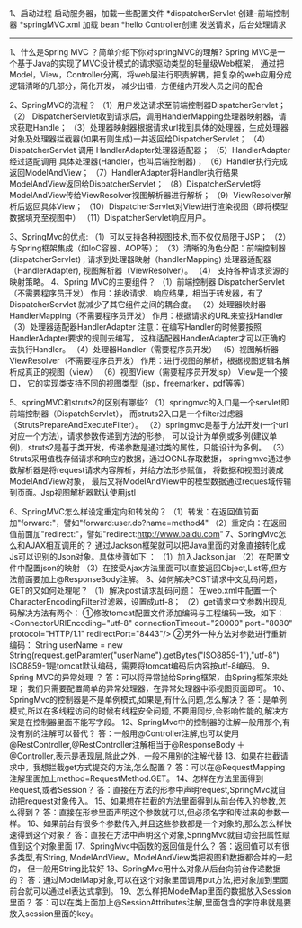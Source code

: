 1、启动过程
    启动服务器，加载一些配置文件
        *dispatcherServlet 创建-前端控制器
        *springMVC.xml 加载 bean
        *hello Controller创建
    发送请求，后台处理请求

    
------------------------------------------------------------------------------
1、什么是Spring MVC ？简单介绍下你对springMVC的理解?
Spring MVC是一个基于Java的实现了MVC设计模式的请求驱动类型的轻量级Web框架，
通过把Model，View，Controller分离，将web层进行职责解耦，把复杂的web应用分成逻辑清晰的几部分，简化开发，
减少出错，方便组内开发人员之间的配合

2、SpringMVC的流程？
（1）用户发送请求至前端控制器DispatcherServlet；
（2） DispatcherServlet收到请求后，调用HandlerMapping处理器映射器，请求获取Handle；
（3）处理器映射器根据请求url找到具体的处理器，生成处理器对象及处理器拦截器(如果有则生成)一并返回给DispatcherServlet；
（4）DispatcherServlet 调用 HandlerAdapter处理器适配器；
（5）HandlerAdapter 经过适配调用 具体处理器(Handler，也叫后端控制器)；
（6）Handler执行完成返回ModelAndView；
（7）HandlerAdapter将Handler执行结果ModelAndView返回给DispatcherServlet；
（8）DispatcherServlet将ModelAndView传给ViewResolver视图解析器进行解析；
（9）ViewResolver解析后返回具体View；
（10）DispatcherServlet对View进行渲染视图（即将模型数据填充至视图中）
（11）DispatcherServlet响应用户。

3、SpringMvc的优点:
（1）可以支持各种视图技术,而不仅仅局限于JSP；
（2）与Spring框架集成（如IoC容器、AOP等）；
（3）清晰的角色分配：前端控制器(dispatcherServlet) , 请求到处理器映射（handlerMapping)
 处理器适配器（HandlerAdapter), 视图解析器（ViewResolver）。
（4） 支持各种请求资源的映射策略。
4、Spring MVC的主要组件？
（1）前端控制器 DispatcherServlet（不需要程序员开发）
作用：接收请求、响应结果，相当于转发器，有了DispatcherServlet 就减少了其它组件之间的耦合度。
（2）处理器映射器HandlerMapping（不需要程序员开发）
作用：根据请求的URL来查找Handler
（3）处理器适配器HandlerAdapter
注意：在编写Handler的时候要按照HandlerAdapter要求的规则去编写，
这样适配器HandlerAdapter才可以正确的去执行Handler。
（4）处理器Handler（需要程序员开发）
（5）视图解析器 ViewResolver（不需要程序员开发）
作用：进行视图的解析，根据视图逻辑名解析成真正的视图（view）
（6）视图View（需要程序员开发jsp）
View是一个接口， 它的实现类支持不同的视图类型（jsp，freemarker，pdf等等）

5、springMVC和struts2的区别有哪些?
（1）springmvc的入口是一个servlet即前端控制器（DispatchServlet），
而struts2入口是一个filter过虑器（StrutsPrepareAndExecuteFilter）。
（2）springmvc是基于方法开发(一个url对应一个方法)，请求参数传递到方法的形参，
可以设计为单例或多例(建议单例)，struts2是基于类开发，传递参数是通过类的属性，只能设计为多例。
（3）Struts采用值栈存储请求和响应的数据，通过OGNL存取数据，
springmvc通过参数解析器是将request请求内容解析，并给方法形参赋值，
将数据和视图封装成ModelAndView对象，
最后又将ModelAndView中的模型数据通过reques域传输到页面。Jsp视图解析器默认使用jstl

6、SpringMVC怎么样设定重定向和转发的？
 （1）转发：在返回值前面加"forward:"，譬如"forward:user.do?name=method4"
 （2）重定向：在返回值前面加"redirect:"，譬如"redirect:http://www.baidu.com"
7、SpringMvc怎么和AJAX相互调用的？
通过Jackson框架就可以把Java里面的对象直接转化成Js可以识别的Json对象。具体步骤如下 ：
（1）加入Jackson.jar
（2）在配置文件中配置json的映射
（3）在接受Ajax方法里面可以直接返回Object,List等,但方法前面要加上@ResponseBody注解。
8、如何解决POST请求中文乱码问题，GET的又如何处理呢？
（1）解决post请求乱码问题：
在web.xml中配置一个CharacterEncodingFilter过滤器，设置成utf-8；
（2）get请求中文参数出现乱码解决方法有两个：
①修改tomcat配置文件添加编码与工程编码一致，如下：
<ConnectorURIEncoding="utf-8" connectionTimeout="20000" 
port="8080" protocol="HTTP/1.1" redirectPort="8443"/>
 ②另外一种方法对参数进行重新编码：
String userName = new String(request.getParamter("userName").getBytes("ISO8859-1"),"utf-8")
ISO8859-1是tomcat默认编码，需要将tomcat编码后内容按utf-8编码。
9、Spring MVC的异常处理 ？
答：可以将异常抛给Spring框架，由Spring框架来处理；
我们只需要配置简单的异常处理器，在异常处理器中添视图页面即可。
10、SpringMvc的控制器是不是单例模式,如果是,有什么问题,怎么解决？
答：是单例模式,所以在多线程访问的时候有线程安全问题,
不要用同步,会影响性能的,解决方案是在控制器里面不能写字段。
12、SpringMvc中的控制器的注解一般用那个,有没有别的注解可以替代？
答：一般用@Controller注解,也可以使用@RestController,@RestController注解相当于@ResponseBody 
＋ @Controller,表示是表现层,除此之外，一般不用别的注解代替
13、如果在拦截请求中，我想拦截get方式提交的方法,怎么配置？
答：可以在@RequestMapping注解里面加上method=RequestMethod.GET。
14、怎样在方法里面得到Request,或者Session？
答：直接在方法的形参中声明request,SpringMvc就自动把request对象传入。
15、如果想在拦截的方法里面得到从前台传入的参数,怎么得到？
答：直接在形参里面声明这个参数就可以,但必须名字和传过来的参数一样。
16、如果前台有很多个参数传入,并且这些参数都是一个对象的,那么怎么样快速得到这个对象？
答：直接在方法中声明这个对象,SpringMvc就自动会把属性赋值到这个对象里面
17、SpringMvc中函数的返回值是什么？
答：返回值可以有很多类型,有String, ModelAndView。ModelAndView类把视图和数据都合并的一起的，
但一般用String比较好
18、SpringMvc用什么对象从后台向前台传递数据的？
答：通过ModelMap对象,可以在这个对象里面调用put方法,把对象加到里面,前台就可以通过el表达式拿到。
19、怎么样把ModelMap里面的数据放入Session里面？
答：可以在类上面加上@SessionAttributes注解,里面包含的字符串就是要放入session里面的key。